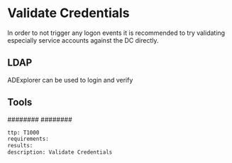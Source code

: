 # Validate Credentials
In order to not trigger any logon events it is recommended to try validating especially service accounts against the DC directly.

## LDAP
ADExplorer can be used to login and verify

## Tools
########
########

```meta
ttp: T1000
requirements:
results: 
description: Validate Credentials
```
